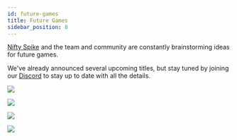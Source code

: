 ```yaml
---
id: future-games
title: Future Games
sidebar_position: 8
---
```


[Nifty Spike](/docs/overview/team) and the team and community are constantly brainstorming ideas for future games.

We've already announced several upcoming titles, but stay tuned by joining our [Discord](https://discord.gg/niftyleague) to stay up to date with all the details.

![](/img/smash-sketch.png)

![](/img/tennis-sketch.png)

![](/img/nifty-racers-sketch.png)

![](/img/games-sketch.png)
